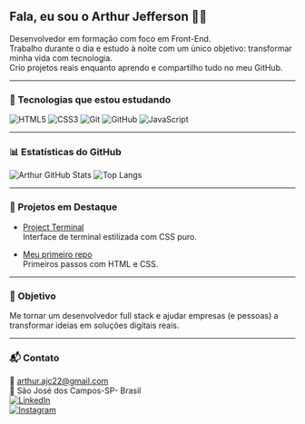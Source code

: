 ## Fala, eu sou o Arthur Jefferson 👨‍💻

Desenvolvedor em formação com foco em Front-End.  
Trabalho durante o dia e estudo à noite com um único objetivo: transformar minha vida com tecnologia.  
Crio projetos reais enquanto aprendo e compartilho tudo no meu GitHub.

---

### 🚀 Tecnologias que estou estudando

![HTML5](https://img.shields.io/badge/HTML5-E34F26?style=for-the-badge&logo=html5&logoColor=white)
![CSS3](https://img.shields.io/badge/CSS3-1572B6?style=for-the-badge&logo=css3&logoColor=white)
![Git](https://img.shields.io/badge/Git-F05032?style=for-the-badge&logo=git&logoColor=white)
![GitHub](https://img.shields.io/badge/GitHub-000000?style=for-the-badge&logo=github&logoColor=white)
![JavaScript](https://img.shields.io/badge/JavaScript-F7DF1E?style=for-the-badge&logo=javascript&logoColor=black)

---

### 📊 Estatísticas do GitHub

![Arthur GitHub Stats](https://github-readme-stats.vercel.app/api?username=arthurajc22&show_icons=true&theme=tokyonight)
![Top Langs](https://github-readme-stats.vercel.app/api/top-langs/?username=arthurajc22&layout=compact&theme=tokyonight)

---

### 💼 Projetos em Destaque

- [Project Terminal](https://github.com/arthurajc22/project-terminal)  
  Interface de terminal estilizada com CSS puro.

- [Meu primeiro repo](https://github.com/arthurajc22/meu-primeiro-repo)  
  Primeiros passos com HTML e CSS.

---

### 🎯 Objetivo

Me tornar um desenvolvedor full stack e ajudar empresas (e pessoas) a transformar ideias em soluções digitais reais.  


---

### 📬 Contato

📧 arthur.ajc22@gmail.com  
📍 São José dos Campos-SP- Brasil  
[![LinkedIn](https://img.shields.io/badge/LinkedIn-arthur--jefferson33-blue?style=flat&logo=linkedin&logoColor=white)](https://www.linkedin.com/in/arthur-jefferson33/)  
[![Instagram](https://img.shields.io/badge/Instagram-@arthurjefferson35-E4405F?style=flat&logo=instagram&logoColor=white)](https://www.instagram.com/arthurjefferson35/)



